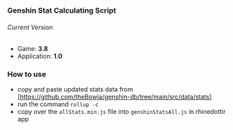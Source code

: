 ### Genshin Stat Calculating Script

###### Current Version

- Game: **3.8**
- Application: **1.0**

### How to use

- copy and paste updated stats data from [https://github.com/theBowja/genshin-db/tree/main/src/data/stats]
- run the command `rollup -c`
- copy over the `allStats.min.js` file into `genshinStatsAll.js` in rhinedottir app
